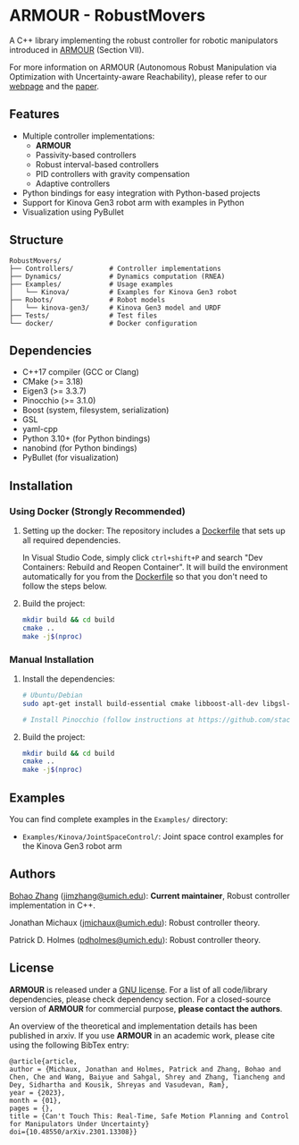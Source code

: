 # ARMOUR - RobustMovers

A C++ library implementing the robust controller for robotic manipulators introduced in [ARMOUR](https://roahmlab.github.io/armour/) (Section VII).

For more information on ARMOUR (Autonomous Robust Manipulation via Optimization with Uncertainty-aware Reachability), please refer to our [webpage](https://roahmlab.github.io/armour/) and the [paper](https://arxiv.org/abs/2301.13308).

## Features

- Multiple controller implementations:
  - **ARMOUR**
  - Passivity-based controllers
  - Robust interval-based controllers
  - PID controllers with gravity compensation
  - Adaptive controllers
- Python bindings for easy integration with Python-based projects
- Support for Kinova Gen3 robot arm with examples in Python
- Visualization using PyBullet

## Structure

```
RobustMovers/
├── Controllers/         # Controller implementations
├── Dynamics/            # Dynamics computation (RNEA)
├── Examples/            # Usage examples
│   └── Kinova/          # Examples for Kinova Gen3 robot
├── Robots/              # Robot models
│   └── kinova-gen3/     # Kinova Gen3 model and URDF
├── Tests/               # Test files
└── docker/              # Docker configuration
```

## Dependencies

- C++17 compiler (GCC or Clang)
- CMake (>= 3.18)
- Eigen3 (>= 3.3.7)
- Pinocchio (>= 3.1.0)
- Boost (system, filesystem, serialization)
- GSL
- yaml-cpp
- Python 3.10+ (for Python bindings)
- nanobind (for Python bindings)
- PyBullet (for visualization)

## Installation

### Using Docker (Strongly Recommended)

1. Setting up the docker:
    The repository includes a [Dockerfile](docker/Dockerfile) that sets up all required dependencies.

    In Visual Studio Code, simply click `ctrl+shift+P` and search "Dev Containers: Rebuild and Reopen Container".
    It will build the environment automatically for you from the [Dockerfile](docker/Dockerfile) so that you don't need to follow the steps below.

2. Build the project:
   ```bash
   mkdir build && cd build
   cmake ..
   make -j$(nproc)
   ```

### Manual Installation

1. Install the dependencies:
   ```bash
   # Ubuntu/Debian
   sudo apt-get install build-essential cmake libboost-all-dev libgsl-dev libeigen3-dev libyaml-cpp-dev
   
   # Install Pinocchio (follow instructions at https://github.com/stack-of-tasks/pinocchio)
   ```

2. Build the project:
   ```bash
   mkdir build && cd build
   cmake ..
   make -j$(nproc)
   ```

## Examples

You can find complete examples in the `Examples/` directory:

- `Examples/Kinova/JointSpaceControl/`: Joint space control examples for the Kinova Gen3 robot arm

## Authors

[Bohao Zhang](https://cfather.github.io/) (jimzhang@umich.edu): **Current maintainer**, Robust controller implementation in C++.

Jonathan Michaux (jmichaux@umich.edu): Robust controller theory.

Patrick D. Holmes (pdholmes@umich.edu): Robust controller theory.

## License

**ARMOUR** is released under a [GNU license](https://github.com/roahmlab/RobustMovers/blob/main/LICENSE). 
For a list of all code/library dependencies, please check dependency section. 
For a closed-source version of **ARMOUR** for commercial purpose, **please contact the authors**. 

An overview of the theoretical and implementation details has been published in arxiv. 
If you use **ARMOUR** in an academic work, please cite using the following BibTex entry:
```
@article{article,
author = {Michaux, Jonathan and Holmes, Patrick and Zhang, Bohao and Chen, Che and Wang, Baiyue and Sahgal, Shrey and Zhang, Tiancheng and Dey, Sidhartha and Kousik, Shreyas and Vasudevan, Ram},
year = {2023},
month = {01},
pages = {},
title = {Can't Touch This: Real-Time, Safe Motion Planning and Control for Manipulators Under Uncertainty}
doi={10.48550/arXiv.2301.13308}}
```